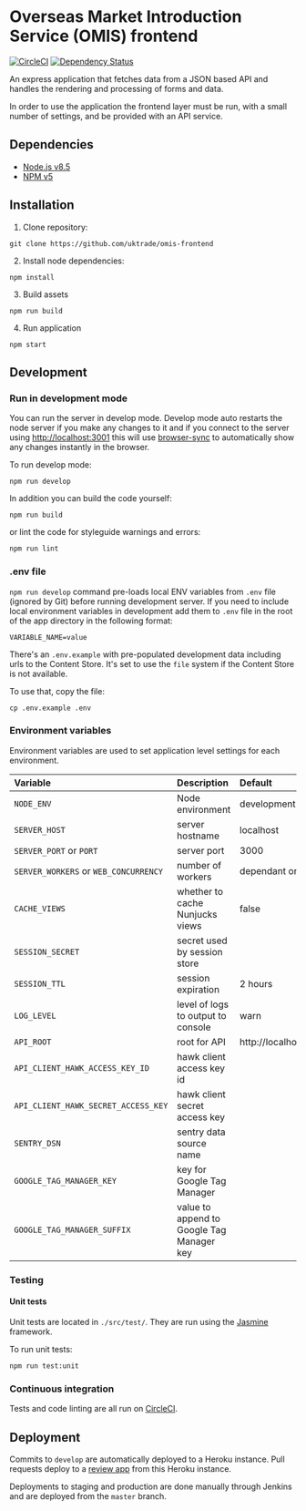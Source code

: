 # Overseas Market Introduction Service (OMIS) frontend

[![CircleCI](https://circleci.com/gh/uktrade/omis-frontend.svg?style=svg)](https://circleci.com/gh/uktrade/omis-frontend)
[![Dependency Status](https://gemnasium.com/badges/github.com/uktrade/omis-frontend.svg)](https://gemnasium.com/github.com/uktrade/omis-frontend)

An express application that fetches data from a JSON based API and handles
the rendering and processing of forms and data.

In order to use the application the frontend layer must be run, with a small
number of settings, and be provided with an API service.

## Dependencies

- [Node.js v8.5](https://nodejs.org/en/)
- [NPM v5](https://github.com/npm/npm)

## Installation

1. Clone repository:

  ```
  git clone https://github.com/uktrade/omis-frontend
  ```

2. Install node dependencies:

  ```
  npm install
  ```

3. Build assets

  ```
  npm run build
  ```

4. Run application

  ```
  npm start
  ```

## Development

### Run in development mode

You can run the server in develop mode. Develop mode auto restarts
the node server if you make any changes to it and if you connect to the server
using [http://localhost:3001](http://localhost:3001) this will use
[browser-sync](https://www.browsersync.io/) to automatically show
any changes instantly in the browser.

To run develop mode:

```
npm run develop
```

In addition you can build the code yourself:

```
npm run build
```

or lint the code for styleguide warnings and errors:

```
npm run lint
```

### .env file

`npm run develop` command pre-loads local ENV variables from `.env` file (ignored by Git) before running development server.
If you need to include local environment variables in development add them to `.env` file in the root of the app directory in the following format:

```
VARIABLE_NAME=value
```

There's an `.env.example` with pre-populated development data including urls to the Content Store. It's set to use the `file` system if the Content Store is not available.

To use that, copy the file:

```
cp .env.example .env
```

### Environment variables

Environment variables are used to set application level settings for each
environment.

| Variable | Description | Default |
|:---------|:------------|:--------|
| `NODE_ENV` | Node environment | development |
| `SERVER_HOST` | server hostname | localhost |
| `SERVER_PORT` or `PORT` | server port | 3000 |
| `SERVER_WORKERS` or `WEB_CONCURRENCY` | number of workers | dependant on CPU |
| `CACHE_VIEWS` | whether to cache Nunjucks views | false |
| `SESSION_SECRET` | secret used by session store | |
| `SESSION_TTL` | session expiration | 2 hours |
| `LOG_LEVEL` | level of logs to output to console | warn |
| `API_ROOT` | root for API | http://localhost:8000 |
| `API_CLIENT_HAWK_ACCESS_KEY_ID` | hawk client access key id | |
| `API_CLIENT_HAWK_SECRET_ACCESS_KEY` | hawk client secret access key | |
| `SENTRY_DSN` | sentry data source name | |
| `GOOGLE_TAG_MANAGER_KEY` | key for Google Tag Manager | |
| `GOOGLE_TAG_MANAGER_SUFFIX` | value to append to Google Tag Manager key | |


### Testing

#### Unit tests

Unit tests are located in `./src/test/`. They are run using the [Jasmine](https://jasmine.github.io/) framework.

To run unit tests:

```
npm run test:unit
```

### Continuous integration

Tests and code linting are all run on [CircleCI](https://circleci.com/).

## Deployment

Commits to `develop` are automatically deployed to a Heroku instance. Pull
requests deploy to a [review app](https://devcenter.heroku.com/articles/github-integration-review-apps)
from this Heroku instance.

Deployments to staging and production are done manually through Jenkins and are
deployed from the `master` branch.
